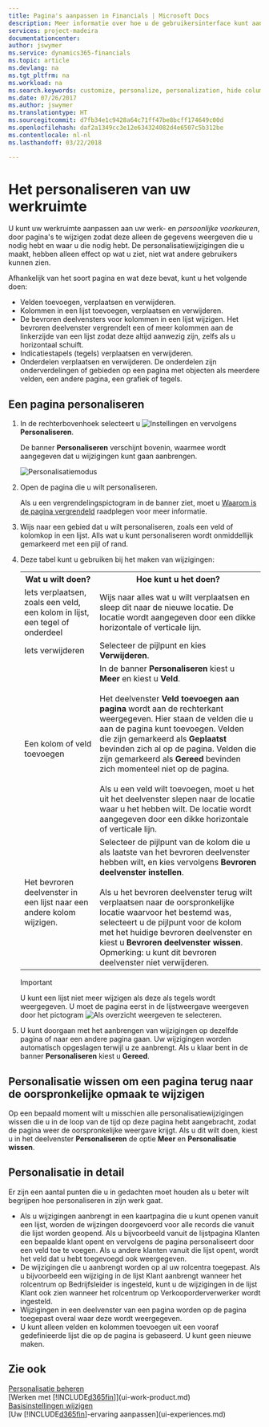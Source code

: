 ```yaml
---
title: Pagina's aanpassen in Financials | Microsoft Docs
description: Meer informatie over hoe u de gebruikersinterface kunt aanpassen aan uw manier van werken.
services: project-madeira
documentationcenter: 
author: jswymer
ms.service: dynamics365-financials
ms.topic: article
ms.devlang: na
ms.tgt_pltfrm: na
ms.workload: na
ms.search.keywords: customize, personalize, personalization, hide columns, remove fields, move fields
ms.date: 07/26/2017
ms.author: jswymer
ms.translationtype: HT
ms.sourcegitcommit: d7fb34e1c9428a64c71ff47be8bcff174649c00d
ms.openlocfilehash: daf2a1349cc3e12e634324082d4e6507c5b312be
ms.contentlocale: nl-nl
ms.lasthandoff: 03/22/2018

---
```

# <a name="personalizing-your-workspace"></a>Het personaliseren van uw werkruimte
<!--NAV in the Web client-->
U kunt uw werkruimte aanpassen aan uw werk- en *persoonlijke voorkeuren*, door pagina's te wijzigen zodat deze alleen de gegevens weergeven die u nodig hebt en waar u die nodig hebt. De personalisatiewijzigingen die u maakt, hebben alleen effect op wat u ziet, niet wat andere gebruikers kunnen zien.

Afhankelijk van het soort pagina en wat deze bevat, kunt u het volgende doen:

-   Velden toevoegen, verplaatsen en verwijderen.
-   Kolommen in een lijst toevoegen, verplaatsen en verwijderen.
-   De bevroren deelvensters voor kolommen in een lijst wijzigen. Het bevroren deelvenster vergrendelt een of meer kolommen aan de linkerzijde van een lijst zodat deze altijd aanwezig zijn, zelfs als u horizontaal schuift.
-   Indicatiestapels (tegels) verplaatsen en verwijderen.
-   Onderdelen verplaatsen en verwijderen. De onderdelen zijn onderverdelingen of gebieden op een pagina met objecten als meerdere velden, een andere pagina, een grafiek of tegels.  

## <a name="to-personalize-a-page"></a>Een pagina personaliseren

1. In de rechterbovenhoek selecteert u ![Instellingen](media/ui-experience/settings_icon_small.png "instellingenpictogram voor rolcentrum") en vervolgens **Personaliseren**.

    De banner **Personaliseren** verschijnt bovenin, waarmee wordt aangegeven dat u wijzigingen kunt gaan aanbrengen.

    ![Personalisatiemodus](media/ui_personalize_mode_small.png "Personalisatiemodus")

2. Open de pagina die u wilt personaliseren.

   Als u een vergrendelingspictogram in de banner ziet, moet u [Waarom is de pagina vergrendeld](ui-personalization-locked.md) raadplegen voor meer informatie.

3. Wijs naar een gebied dat u wilt personaliseren, zoals een veld of kolomkop in een lijst. Alls wat u kunt personaliseren wordt onmiddellijk gemarkeerd met een pijl of rand.
   <!--
   -  If a component can be personalized, an arrow head (![Personalization indicator arrow left](media/ui_personalize_arrow_left.png "Personalization indicator arrow left") or ![Personalization indicator arrow down](media/ui_personalize_arrow_down.png "Personalization indicator arrow down")) appears.
   -   If the component is a part, the extent of the part is indicated by a border.
   -   The freeze pane in a list is indicated by a vertical line along the entire right-side of the last column of the freeze pane.
   -->

4. Deze tabel kunt u gebruiken bij het maken van wijzigingen:     <table>
       <tr><th>Wat u wilt doen?</td><th>Hoe kunt u het doen?</th></tr>
       <tr><td>Iets verplaatsen, zoals een veld, een kolom in lijst, een tegel of onderdeel</td><td> Wijs naar alles wat u wilt verplaatsen en sleep dit naar de nieuwe locatie. De locatie wordt aangegeven door een dikke horizontale of verticale lijn.</td></tr>
       <tr><td>Iets verwijderen</td><td>Selecteer de pijlpunt en kies <b>Verwijderen</b>. </td></tr>
       <tr><td>Een kolom of veld toevoegen</td><td>In de banner <b>Personaliseren</b> kiest u <b>Meer</b> en kiest u <b>Veld</b>.<br /></br>Het deelvenster <b>Veld toevoegen aan pagina</b> wordt aan de rechterkant weergegeven. Hier staan de velden die u aan de pagina kunt toevoegen. Velden die zijn gemarkeerd als <b>Geplaatst</b> bevinden zich al op de pagina. Velden die zijn gemarkeerd als <b>Gereed</b> bevinden zich momenteel niet op de pagina.<br /></br>Als u een veld wilt toevoegen, moet u het uit het deelvenster slepen naar de locatie waar u het hebben wilt. De locatie wordt aangegeven door een dikke horizontale of verticale lijn.</td></tr>
       <tr><td>Het bevroren deelvenster in een lijst naar een andere kolom wijzigen.</td><td>Selecteer de pijlpunt van de kolom die u als laatste van het bevroren deelvenster hebben wilt, en kies vervolgens <b>Bevroren deelvenster instellen</b>.<br /><br/>Als u het bevroren deelvenster terug wilt verplaatsen naar de oorspronkelijke locatie waarvoor het bestemd was, selecteert u de pijlpunt voor de kolom met het huidige bevroren deelvenster en kiest u <b>Bevroren deelvenster wissen</b>. Opmerking: u kunt dit bevroren deelvenster niet verwijderen.</td></tr>
     </table>

   > [!IMPORTANT]  
   >   U kunt een lijst niet meer wijzigen als deze als tegels wordt weergegeven. U moet de pagina eerst in de lijstweergave weergeven door het pictogram ![Als overzicht weergeven](media/ui_show_as_list_icon.png "pijl-links Als overzicht weergeven") te selecteren.

5. U kunt doorgaan met het aanbrengen van wijzigingen op dezelfde pagina of naar een andere pagina gaan. Uw wijzigingen worden automatisch opgeslagen terwijl u ze aanbrengt. Als u klaar bent in de banner **Personaliseren** kiest u **Gereed**.

## <a name="clear-personalization-to-change-a-page-back-to-its-original-layout"></a>Personalisatie wissen om een pagina terug naar de oorspronkelijke opmaak te wijzigen
Op een bepaald moment wilt u misschien alle personalisatiewijzigingen wissen die u in de loop van de tijd op deze pagina hebt aangebracht, zodat de pagina weer de oorspronkelijke weergave krijgt. Als u dit wilt doen, kiest u in het deelvenster **Personaliseren** de optie **Meer** en **Personalisatie wissen**.

## <a name="personalization-in-detail"></a>Personalisatie in detail
Er zijn een aantal punten die u in gedachten moet houden als u beter wilt begrijpen hoe personaliseren in zijn werk gaat.  
-   Als u wijzigingen aanbrengt in een kaartpagina die u kunt openen vanuit een lijst, worden de wijzingen doorgevoerd voor alle records die vanuit die lijst worden geopend. Als u bijvoorbeeld vanuit de lijstpagina Klanten een bepaalde klant opent en vervolgens de pagina personaliseert door een veld toe te voegen. Als u andere klanten vanuit die lijst opent, wordt het veld dat u hebt toegevoegd ook weergegeven.
-   De wijzigingen die u aanbrengt worden op al uw rolcentra toegepast. Als u bijvoorbeeld een wijziging in de lijst Klant aanbrengt wanneer het rolcentrum op Bedrijfsleider is ingesteld, kunt u de wijzigingen in de lijst Klant ook zien wanneer het rolcentrum op Verkooporderverwerker wordt ingesteld.
-   Wijzigingen in een deelvenster van een pagina worden op de pagina toegepast overal waar deze wordt weergegeven.  
-   U kunt alleen velden en kolommen toevoegen uit een vooraf gedefinieerde lijst die op de pagina is gebaseerd. U kunt geen nieuwe maken.

## <a name="see-also"></a>Zie ook
[Personalisatie beheren](ui-personalization-manage.md)  
[Werken met [!INCLUDE[d365fin](includes/d365fin_md.md)]](ui-work-product.md)  
[Basisinstellingen wijzigen](ui-change-basic-settings.md)  
[Uw [!INCLUDE[d365fin](includes/d365fin_md.md)]-ervaring aanpassen](ui-experiences.md)  

